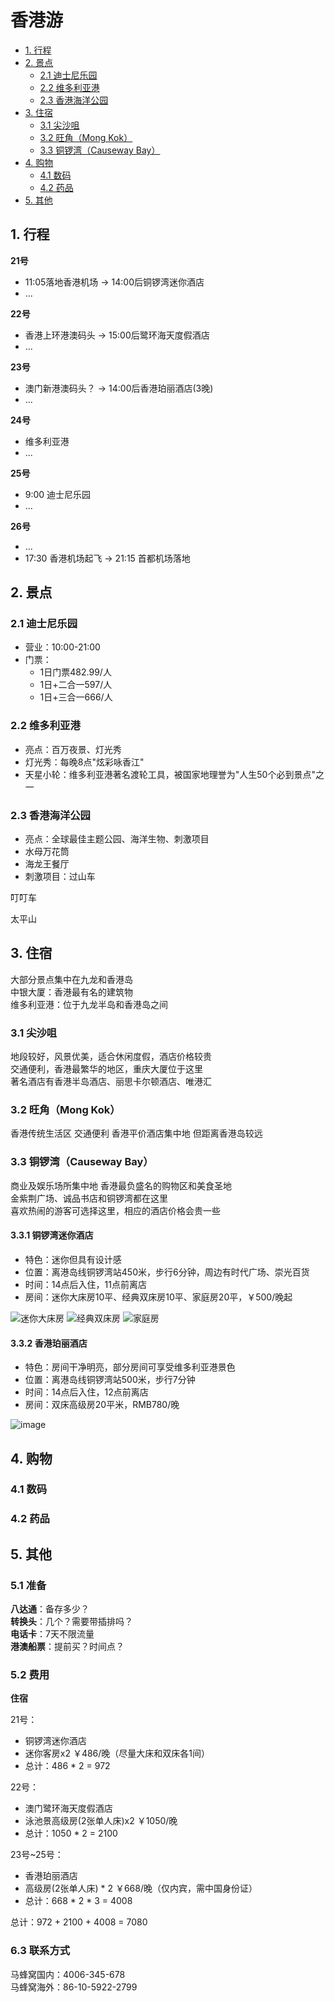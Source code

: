 # 香港游

- [1. 行程](#1-行程)
- [2. 景点](#2-景点)
  - [2.1 迪士尼乐园](#21-迪士尼乐园)
  - [2.2 维多利亚港](#22-维多利亚港)
  - [2.3 香港海洋公园](#23-香港海洋公园)
- [3. 住宿](#3-住宿)
  - [3.1 尖沙咀](#31-尖沙咀)
  - [3.2 旺角（Mong Kok）](#32-旺角mong-kok)
  - [3.3 铜锣湾（Causeway Bay）](#33-铜锣湾causeway-bay)
- [4. 购物](#4-购物)
  - [4.1 数码](#41-数码)
  - [4.2 药品](#42-药品)
- [5. 其他](#5-其他)


## 1. 行程

**21号**

* 11:05落地香港机场 -> 14:00后铜锣湾迷你酒店
* ...

**22号**

* 香港上环港澳码头 -> 15:00后鹭环海天度假酒店
* ...

**23号**

* 澳门新港澳码头？ -> 14:00后香港珀丽酒店(3晚)
* ...

**24号**

* 维多利亚港
* ...

**25号**

* 9:00 迪士尼乐园
* ...

**26号**

* ...
* 17:30 香港机场起飞 -> 21:15 首都机场落地


## 2. 景点

### 2.1 迪士尼乐园

* 营业：10:00-21:00
* 门票：
  * 1日门票482.99/人
  * 1日+二合一597/人
  * 1日+三合一666/人

### 2.2 维多利亚港

* 亮点：百万夜景、灯光秀
* 灯光秀：每晚8点"炫彩咏香江"
* 天星小轮：维多利亚港著名渡轮工具，被国家地理誉为"人生50个必到景点"之一

### 2.3 香港海洋公园

* 亮点：全球最佳主题公园、海洋生物、刺激项目
* 水母万花筒
* 海龙王餐厅
* 刺激项目：过山车

叮叮车

太平山

## 3. 住宿

大部分景点集中在九龙和香港岛  
中银大厦：香港最有名的建筑物  
维多利亚港：位于九龙半岛和香港岛之间

### 3.1 尖沙咀

地段较好，风景优美，适合休闲度假，酒店价格较贵  
交通便利，香港最繁华的地区，重庆大厦位于这里  
著名酒店有香港半岛酒店、丽思卡尔顿酒店、唯港汇

### 3.2 旺角（Mong Kok）

香港传统生活区 交通便利 香港平价酒店集中地 但距离香港岛较远

### 3.3 铜锣湾（Causeway Bay）

商业及娱乐场所集中地 香港最负盛名的购物区和美食圣地  
金紫荆广场、诚品书店和铜锣湾都在这里  
喜欢热闹的游客可选择这里，相应的酒店价格会贵一些

#### 3.3.1 铜锣湾迷你酒店

* 特色：迷你但具有设计感
* 位置：离港岛线铜锣湾站450米，步行6分钟，周边有时代广场、崇光百货
* 时间：14点后入住，11点前离店
* 房间：迷你大床房10平、经典双床房10平、家庭房20平，￥500/晚起

![迷你大床房](http://dimg04.c-ctrip.com/images/t1/hotel/346000/345777/82e2e654656f45ea9c974ff3576bdff5_D.jpg)
![经典双床房](https://pix6.agoda.net/hotelImages/339/339895/339895_14072813320020518466.jpg?s=1024x768)
![家庭房](https://pix6.agoda.net/hotelImages/339/339895/339895_16041210450041456958.jpg?s=1024x768)

#### 3.3.2 香港珀丽酒店

* 特色：房间干净明亮，部分房间可享受维多利亚港景色
* 位置：离港岛线铜锣湾站500米，步行7分钟
* 时间：14点后入住，12点前离店
* 房间：双床高级房20平米，RMB780/晚

![image](http://dimg04.c-ctrip.com/images/fd/hotel/g2/M09/FB/29/CghzgVUVNA2AGHXJACVVLOnwwb4067_D.jpg)


## 4. 购物

### 4.1 数码

### 4.2 药品


## 5. 其他

### 5.1 准备

**八达通**：备存多少？  
**转换头**：几个？需要带插排吗？  
**电话卡**：7天不限流量  
**港澳船票**：提前买？时间点？  

### 5.2 费用

**住宿**

21号：
* 铜锣湾迷你酒店
* 迷你客房x2 ￥486/晚（尽量大床和双床各1间）
* 总计：486 * 2 = 972

22号：
* 澳门鹭环海天度假酒店
* 泳池景高级房(2张单人床)x2 ￥1050/晚
* 总计：1050 * 2 = 2100

23号~25号：
* 香港珀丽酒店
* 高级房(2张单人床) * 2 ￥668/晚（仅内宾，需中国身份证）
* 总计：668 * 2 * 3 = 4008

总计：972 + 2100 + 4008 = 7080

### 6.3 联系方式

马蜂窝国内：4006-345-678  
马蜂窝海外：86-10-5922-2799
